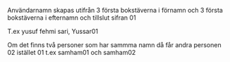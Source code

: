 Användarnamn skapas utifrån 3 första bokstäverna i förnamn och 3 första bokstäverna i efternamn och tillslut sifran 01 

T.ex yusuf fehmi sari, Yussar01

Om det finns två personer som har sammma namn då får andra personen 02 istället 01 t.ex samham01 och samham02